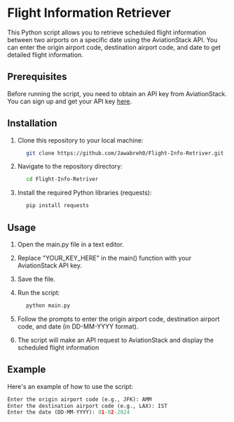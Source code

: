 # Flight Information Retriever

This Python script allows you to retrieve scheduled flight information between two airports on a specific date using the AviationStack API. You can enter the origin airport code, destination airport code, and date to get detailed flight information.

## Prerequisites

Before running the script, you need to obtain an API key from AviationStack. You can sign up and get your API key [here](https://aviationstack.com/).

## Installation

1. Clone this repository to your local machine:
```bash
      git clone https://github.com/Jawabreh0/Flight-Info-Retriver.git
```

2. Navigate to the repository directory:
```bash
      cd Flight-Info-Retriver
```

3. Install the required Python libraries (requests):
```bash
      pip install requests
```

## Usage

1. Open the main.py file in a text editor.

2. Replace "YOUR_KEY_HERE" in the main() function with your AviationStack API key.

3. Save the file.

4. Run the script:
```bash
      python main.py
```

5. Follow the prompts to enter the origin airport code, destination airport code, and date (in DD-MM-YYYY format).

6. The script will make an API request to AviationStack and display the scheduled flight information

## Example
Here's an example of how to use the script:

```python
Enter the origin airport code (e.g., JFK): AMM
Enter the destination airport code (e.g., LAX): IST
Enter the date (DD-MM-YYYY): 01-02-2024
```
